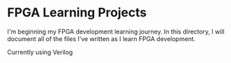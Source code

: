 # FPGA Learning Projects
I'm beginning my FPGA development learning journey. In this directory, I will document all of the files I've written as I learn 
FPGA development. 

Currently using Verilog
